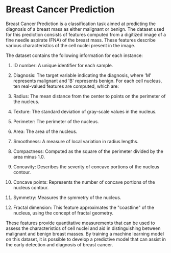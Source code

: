 # Breast Cancer Prediction

Breast Cancer Prediction is a classification task aimed at predicting the diagnosis of a breast mass as either malignant or benign. The dataset used for this prediction consists of features computed from a digitized image of a fine needle aspirate (FNA) of the breast mass. These features describe various characteristics of the cell nuclei present in the image.

The dataset contains the following information for each instance:

1. ID number: A unique identifier for each sample.
2. Diagnosis: The target variable indicating the diagnosis, where 'M' represents malignant and 'B' represents benign.
For each cell nucleus, ten real-valued features are computed, which are:

1. Radius: The mean distance from the center to points on the perimeter of the nucleus.
2. Texture: The standard deviation of gray-scale values in the nucleus.
3. Perimeter: The perimeter of the nucleus.
4. Area: The area of the nucleus.
5. Smoothness: A measure of local variation in radius lengths.
6. Compactness: Computed as the square of the perimeter divided by the area minus 1.0.
7. Concavity: Describes the severity of concave portions of the nucleus contour.
8. Concave points: Represents the number of concave portions of the nucleus contour.
9. Symmetry: Measures the symmetry of the nucleus.
10. Fractal dimension: This feature approximates the "coastline" of the nucleus, using the concept of fractal geometry.

These features provide quantitative measurements that can be used to assess the characteristics of cell nuclei and aid in distinguishing between malignant and benign breast masses. By training a machine learning model on this dataset, it is possible to develop a predictive model that can assist in the early detection and diagnosis of breast cancer.
